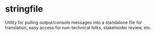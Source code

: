 stringfile
==========

Utility for pulling output/console messages into a standalone file for translation, easy access for non-technical folks, stakeholder review, etc.
